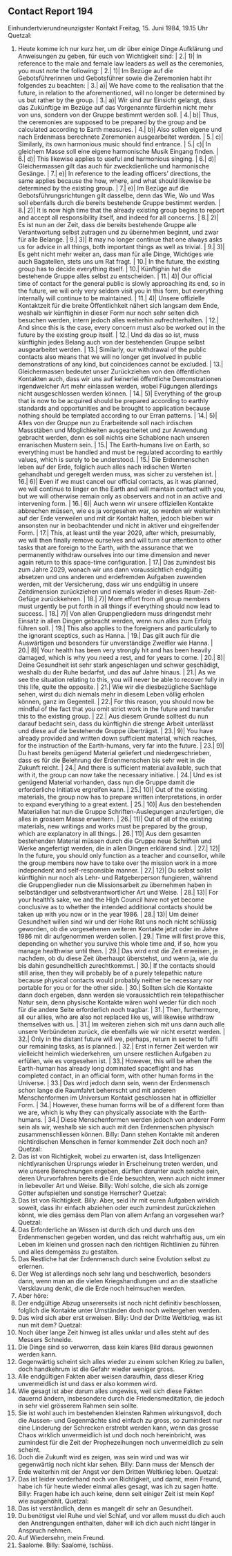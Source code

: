 ## Contact Report 194
Einhundertvierundneunzigster Kontakt
Freitag, 15. Juni 1984, 19.15 Uhr
Quetzal:
1. Heute komme ich nur kurz her, um dir über einige Dinge Aufklärung und Anweisungen zu geben, für euch von Wichtigkeit sind:
| 2.| 1)| In reference to the male and female law leaders as well as the ceremonies, you must note the following:
| 2.| 1)| Im Bezüge auf die Gebotsführerinnen und Gebotsführer sowie die Zeremonien habt ihr folgendes zu beachten:
| 3.| a)| We have come to the realisation that the future, in relation to the aforementioned, will no longer be determined by us but rather by the group.
| 3.| a)| Wir sind zur Einsicht gelangt, dass das Zukünftige im Bezüge auf das Vorgenannte fürderhin nicht mehr von uns, sondern von der Gruppe bestimmt werden soll.
| 4.| b)| Thus, the ceremonies are supposed to be prepared by the group and be calculated according to Earth measures.
| 4.| b)| Also sollen eigene und nach Erdenmass berechnete Zeremonien ausgearbeitet werden.
| 5.| c)| Similarly, its own harmonious music should find entrance.
| 5.| c)| In gleichem Masse soll eine eigene harmonische Musik Eingang finden.
| 6.| d)| This likewise applies to useful and harmonious singing.
| 6.| d)| Gleichermassen gilt das auch für zweckdienliche und harmonische Gesänge.
| 7.| e)| In reference to the leading officers’ directions, the same applies because the how, where, and what should likewise be determined by the existing group.
| 7.| e)| Im Bezüge auf die Gebotsführungsrichtungen gilt dasselbe, denn das Wie, Wo und Was soll ebenfalls durch die bereits bestehende Gruppe bestimmt werden.
| 8.| 2)| It is now high time that the already existing group begins to report and accept all responsibility itself, and indeed for all concerns.
| 8.| 2)| Es ist nun an der Zeit, dass die bereits bestehende Gruppe alle Verantwortung selbst zutragen und zu übernehmen beginnt, und zwar für alle Belange.
| 9.| 3)| It may no longer continue that one always asks us for advice in all things, both important things as well as trivial.
| 9.| 3)| Es geht nicht mehr weiter an, dass man für alle Dinge, Wichtiges wie auch Bagatellen, stets uns um Rat fragt.
| 10.| In the future, the existing group has to decide everything itself.
| 10.| Künftighin hat die bestehende Gruppe alles selbst zu entscheiden.
| 11.| 4)| Our official time of contact for the general public is slowly approaching its end, so in the future, we will only very seldom visit you in this form, but everything internally will continue to be maintained.
| 11.| 4)| Unsere offizielle Kontaktzeit für die breite Öffentlichkeit nähert sich langsam dem Ende, weshalb wir künftighin in dieser Form nur noch sehr selten dich besuchen werden, intern jedoch alles weiterhin aufrechterhalten.
| 12.| And since this is the case, every concern must also be worked out in the future by the existing group itself.
| 12.| Und da das so ist, muss künftighin jedes Belang auch von der bestehenden Gruppe selbst ausgearbeitet werden.
| 13.| Similarly, our withdrawal of the public contacts also means that we will no longer get involved in public demonstrations of any kind, but coincidences cannot be excluded.
| 13.| Gleichermassen bedeutet unser Zurückziehen von den öffentlichen Kontakten auch, dass wir uns auf keinerlei öffentliche Demonstrationen irgendwelcher Art mehr einlassen werden, wobei Fügungen allerdings nicht ausgeschlossen werden können.
| 14.| 5)| Everything of the group that is now to be acquired should be prepared according to earthly standards and opportunities and be brought to application because nothing should be templated according to our Erran patterns.
| 14.| 5)| Alles von der Gruppe nun zu Erarbeitende soll nach irdischen Massstäben und Möglichkeiten ausgearbeitet und zur Anwendung gebracht werden, denn es soll nichts eine Schablone nach unseren erranischen Mustern sein.
| 15.| The Earth-humans live on Earth, so everything must be handled and must be regulated according to earthly values, which is surely to be understood.
| 15.| Die Erdenmenschen leben auf der Erde, folglich auch alles nach irdischen Werten gehandhabt und geregelt werden muss, was sicher zu verstehen ist.
| 16.| 6)| Even if we must cancel our official contacts, as it was planned, we will continue to linger on the Earth and will maintain contact with you, but we will otherwise remain only as observers and not in an active and intervening form.
| 16.| 6)| Auch wenn wir unsere offiziellen Kontakte abbrechen müssen, wie es ja vorgesehen war, so werden wir weiterhin auf der Erde verweilen und mit dir Kontakt halten, jedoch bleiben wir ansonsten nur in beobachtender und nicht in aktiver und eingreifender Form.
| 17.| This, at least until the year 2029, after which, presumably, we will then finally remove ourselves and will turn our attention to other tasks that are foreign to the Earth, with the assurance that we permanently withdraw ourselves into our time dimension and never again return to this space-time configuration.
| 17.| Das zumindest bis zum Jahre 2029, wonach wir uns dann voraussichtlich endgültig absetzen und uns anderen und erdefremden Aufgaben zuwenden werden, mit der Versicherung, dass wir uns endgültig in unsere Zeitdimension zurückziehen und niemals wieder in dieses Raum-Zeit-Gefüge zurückkehren.
| 18.| 7)| More effort from all group members must urgently be put forth in all things if everything should now lead to success.
| 18.| 7)| Von allen Gruppengliedern muss dringendst mehr Einsatz in allen Dingen gebracht werden, wenn nun alles zum Erfolg führen soll.
| 19.| This also applies to the foreigners and particularly to the ignorant sceptics, such as Hanna.
| 19.| Das gilt auch für die Auswärtigen und besonders für unverständige Zweifler wie Hanna.
| 20.| 8)| Your health has been very strongly hit and has been heavily damaged, which is why you need a rest, and for years to come.
| 20.| 8)| Deine Gesundheit ist sehr stark angeschlagen und schwer geschädigt, weshalb du der Ruhe bedarfst, und das auf Jahre hinaus.
| 21.| As we see the situation relating to this, you will never be able to recover fully in this life, quite the opposite.
| 21.| Wie wir die diesbezügliche Sachlage sehen, wirst du dich niemals mehr in diesem Leben völlig erholen können, ganz im Gegenteil.
| 22.| For this reason, you should now be mindful of the fact that you omit strict work in the future and transfer this to the existing group.
| 22.| Aus diesem Grunde solltest du nun darauf bedacht sein, dass du künftighin die strenge Arbeit unterlässt und diese auf die bestehende Gruppe überträgst.
| 23.| 9)| You have already provided and written down sufficient material, which reaches, for the instruction of the Earth-humans, very far into the future.
| 23.| 9)| Du hast bereits genügend Material geliefert und niedergeschrieben, dass es für die Belehrung der Erdenmenschen bis sehr weit in die Zukunft reicht.
| 24.| And there is sufficient material available, such that with it, the group can now take the necessary initiative.
| 24.| Und es ist genügend Material vorhanden, dass nun die Gruppe damit die erforderliche Initiative ergreifen kann.
| 25.| 10)| Out of the existing materials, the group now has to prepare written interpretations, in order to expand everything to a great extent.
| 25.| 10)| Aus den bestehenden Materialien hat nun die Gruppe Schriften-Auslegungen anzufertigen, die alles in grossem Masse erweitern.
| 26.| 11)| Out of all of the existing materials, new writings and works must be prepared by the group, which are explanatory in all things.
| 26.| 11)| Aus dem gesamten bestehenden Material müssen durch die Gruppe neue Schriften und Werke angefertigt werden, die in allen Dingen erklärend sind.
| 27.| 12)| In the future, you should only function as a teacher and counsellor, while the group members now have to take over the mission work in a more independent and self-responsible manner.
| 27.| 12)| Du selbst sollst künftighin nur noch als Lehr- und Ratgeberperson fungieren, während die Gruppenglieder nun die Missionsarbeit zu übernehmen haben in selbständiger und selbstverantwortlicher Art und Weise.
| 28.| 13)| For your health’s sake, we and the High Council have not yet become conclusive as to whether the intended additional contacts should be taken up with you now or in the year 1986.
| 28.| 13)| Um deiner Gesundheit willen sind wir und der Hohe Rat uns noch nicht schlüssig geworden, ob die vorgesehenen weiteren Kontakte jetzt oder im Jahre 1986 mit dir aufgenommen werden sollen.
| 29.| Time will first prove this, depending on whether you survive this whole time and, if so, how you manage healthwise until then.
| 29.| Das wird erst die Zeit erweisen, je nachdem, ob du diese Zeit überhaupt überstehst, und wenn ja, wie du bis dahin gesundheitlich zurechtkommst.
| 30.| If the contacts should still arise, then they will probably be of a purely telepathic nature because physical contacts would probably neither be necessary nor portable for you or for the other side.
| 30.| Sollten sich die Kontakte dann doch ergeben, dann werden sie voraussichtlich rein telepathischer Natur sein, denn physische Kontakte wären wohl weder für dich noch für die andere Seite erforderlich noch tragbar.
| 31.| Then, furthermore, all our allies, who are also not replaced like us, will likewise withdraw themselves with us.
| 31.| Im weiteren ziehen sich mit uns dann auch alle unsere Verbündeten zurück, die ebenfalls wie wir nicht ersetzt werden.
| 32.| Only in the distant future will we, perhaps, return in secret to fulfil our remaining tasks, as is planned.
| 32.| Erst in ferner Zeit werden wir vielleicht heimlich wiederkehren, um unsere restlichen Aufgaben zu erfüllen, wie es vorgesehen ist.
| 33.| However, this will be when the Earth-human has already long dominated spaceflight and has completed contact, in an official form, with other human forms in the Universe.
| 33.| Das wird jedoch dann sein, wenn der Erdenmensch schon lange die Raumfahrt beherrscht und mit anderen Menschenformen im Universum Kontakt geschlossen hat in offizieller Form.
| 34.| However, these human forms will be of a different form than we are, which is why they can physically associate with the Earth-humans.
| 34.| Diese Menschenformen werden jedoch von anderer Form sein als wir, weshalb sie sich auch mit den Erdenmenschen physisch zusammenschliessen können.
Billy:
Dann stehen Kontakte mit anderen nichtirdischen Menschen in ferner kommender Zeit doch noch an?
Quetzal:
35. Das ist von Richtigkeit, wobei zu erwarten ist, dass Intelligenzen nichtlyranischen Ursprungs wieder in Erscheinung treten werden, und wie unsere Berechnungen ergeben, dürften darunter auch solche sein, deren Ururvorfahren bereits die Erde besuchten, wenn auch nicht immer in liebevoller Art und Weise.
Billy:
Wohl solche, die sich als zornige Götter aufspielten und sonstige Herrscher?
Quetzal:
36. Das ist von Richtigkeit.
Billy:
Aber, seid ihr mit euren Aufgaben wirklich soweit, dass ihr einfach abziehen oder euch zumindest zurückziehen könnt, wie dies gemäss dem Plan von allem Anfang an vorgesehen war?
Quetzal:
37. Das Erforderliche an Wissen ist durch dich und durch uns den Erdenmenschen gegeben worden, und das reicht wahrhaftig aus, um ein Leben im kleinen und grossen nach den richtigen Richtlinien zu führen und alles demgemäss zu gestalten.
38. Das Restliche hat der Erdenmensch durch seine Evolution selbst zu erlernen.
39. Der Weg ist allerdings noch sehr lang und beschwerlich, besonders dann, wenn man an die vielen Kriegshandlungen und an die staatliche Versklavung denkt, die die Erde noch heimsuchen werden.
40. Aber höre:
41. Der endgültige Abzug unsererseits ist noch nicht definitiv beschlossen, folglich die Kontakte unter Umständen doch noch weitergehen werden.
42. Das wird sich aber erst erweisen.
Billy:
Und der Dritte Weltkrieg, was ist nun mit dem?
Quetzal:
43. Noch über lange Zeit hinweg ist alles unklar und alles steht auf des Messers Schneide.
44. Die Dinge sind so verworren, dass kein klares Bild daraus gewonnen werden kann.
45. Gegenwärtig scheint sich alles wieder zu einem solchen Krieg zu ballen, doch handkehrum ist die Gefahr wieder weniger gross.
46. Alle endgültigen Fakten aber weisen daraufhin, dass dieser Krieg unvermeidlich ist und dass er also kommen wird.
47. Wie gesagt ist aber darum alles ungewiss, weil sich diese Fakten dauernd ändern, insbesondere durch die Friedensmeditation, die jedoch in sehr viel grösserem Rahmen sein sollte.
48. Sie ist wohl auch im bestehenden kleinsten Rahmen wirkungsvoll, doch die Aussen- und Gegenmächte sind einfach zu gross, so zumindest nur eine Linderung der Schrecken erstrebt werden kann, wenn das grosse Chaos wirklich unvermeidlich ist und doch noch hereinbricht, was zumindest für die Zeit der Prophezeihungen noch unvermeidlich zu sein scheint.
49. Doch die Zukunft wird es zeigen, was sein wird und was wir gegenwärtig noch nicht klar sehen.
Billy:
Dann muss der Mensch der Erde weiterhin mit der Angst vor dem Dritten Weltkrieg leben.
Quetzal:
50. Das ist leider vorderhand noch von Richtigkeit, und damit, mein Freund, habe ich für heute wieder einmal alles gesagt, was ich zu sagen hatte.
Billy:
Fragen habe ich auch keine, denn seit einiger Zeit ist mein Kopf wie ausgehöhlt.
Quetzal:
51. Das ist verständlich, denn es mangelt dir sehr an Gesundheit.
52. Du benötigst viel Ruhe und viel Schlaf, und vor allem musst du dich auch den Anstrengungen enthalten, daher will ich dich auch nicht länger in Anspruch nehmen.
53. Auf Wiedersehn, mein Freund.
54. Saalome.
Billy:
Saalome, tschüss.